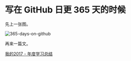 # 写在 GitHub 日更 365 天的时候

先上一张图。

![365-days-on-github](http://owve9bvtw.bkt.clouddn.com/FsUUiFXbNUt5vW3p3XSxcAuTGBbo)

再来一篇文。

[我的2017 - 年度学习总结](https://xugaoyang.com/post/5a48db9347125b226734c086)
